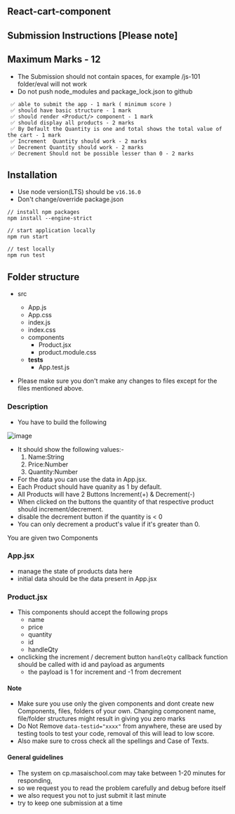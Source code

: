 ## React-cart-component

## Submission Instructions [Please note]

## Maximum Marks - 12

- The Submission should not contain spaces, for example /js-101 folder/eval will not work
- Do not push node_modules and package_lock.json to github

```
 ✅ able to submit the app - 1 mark ( minimum score )
 ✅ should have basic structure - 1 mark
 ✅ should render <Product/> component - 1 mark
 ✅ should display all products - 2 marks
 ✅ By Default the Quantity is one and total shows the total value of the cart - 1 mark
 ✅ Increment  Quantity should work - 2 marks
 ✅ Decrement Quantity should work - 2 marks
 ✅ Decrement Should not be possible lesser than 0 - 2 marks

```

## Installation

- Use node version(LTS) should be `v16.16.0`
- Don't change/override package.json
```
// install npm packages
npm install --engine-strict

// start application locally
npm run start

// test locally
npm run test
```

## Folder structure

- src

  - App.js
  - App.css
  - index.js
  - index.css
  - components
    - Product.jsx
    - product.module.css
  - **tests**
    - App.test.js

- Please make sure you don't make any changes to files except for the files mentioned above.

### Description

- You have to build the following

![image](https://i.imgur.com/3VMxMq1.png)

- It should show the following values:-
  1.  Name:String
  2.  Price:Number
  3.  Quantity:Number
- For the data you can use the data in App.jsx.
- Each Product should have quanity as 1 by default.
- All Products will have 2 Buttons Increment(+) & Decrement(-)
- When clicked on the buttons the quantity of that respective product should increment/decrement.
- disable the decrement button if the quantity is < 0
- You can only decrement a product's value if it's greater than 0.

You are given two Components

### App.jsx

- manage the state of products data here
- initial data should be the data present in App.jsx

### Product.jsx

- This components should accept the following props
  - name
  - price
  - quantity
  - id
  - handleQty
- onclicking the increment / decrement button `handleQty` callback function should be called with id and payload as arguments
  - the payload is 1 for increment and -1 from decrement

#### **Note**

- Make sure you use only the given components and dont create new Components, files, folders of your own. Changing component name, file/folder structures might result in giving you zero marks
- Do Not Remove `data-testid="xxxx"` from anywhere, these are used by testing tools to test your code, removal of this will lead to low score.
- Also make sure to cross check all the spellings and Case of Texts.

#### General guidelines

- The system on cp.masaischool.com may take between 1-20 minutes for responding,
- so we request you to read the problem carefully and debug before itself
- we also request you not to just submit it last minute
- try to keep one submission at a time